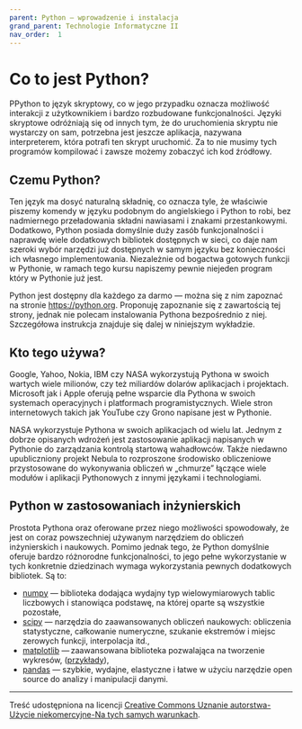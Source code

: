 ```yaml
---
parent: Python — wprowadzenie i instalacja
grand_parent: Technologie Informatyczne II
nav_order:  1
---
```

# Co to jest Python?

PPython to język skryptowy, co w jego przypadku oznacza możliwość interakcji z użytkownikiem i bardzo rozbudowane funkcjonalności. Języki skryptowe odróżniają się od innych tym, że do uruchomienia skryptu nie wystarczy on sam, potrzebna jest jeszcze aplikacja, nazywana interpreterem, która potrafi ten skrypt uruchomić. Za to nie musimy tych programów kompilować i zawsze możemy zobaczyć ich kod źródłowy.

## Czemu Python?

Ten język ma dosyć naturalną składnię, co oznacza tyle, że właściwie piszemy komendy w języku podobnym do angielskiego i Python to robi, bez nadmiernego przeładowania składni nawiasami i znakami przestankowymi. Dodatkowo, Python posiada domyślnie duży zasób funkcjonalności i naprawdę wiele dodatkowych bibliotek dostępnych w sieci, co daje nam szeroki wybór narzędzi już dostępnych w samym języku bez konieczności ich własnego implementowania. Niezależnie od bogactwa gotowych funkcji w Pythonie,  w ramach tego kursu napiszemy pewnie niejeden program który w Pythonie już jest.

Python jest dostępny dla każdego za darmo — można się z nim zapoznać na stronie <https://python.org>. Proponuję zapoznanie się z zawartością tej strony, jednak nie polecam instalowania Pythona bezpośrednio z niej. Szczegółowa instrukcja znajduje się dalej w niniejszym wykładzie.

## Kto tego używa?

Google, Yahoo, Nokia, IBM czy NASA wykorzystują Pythona w swoich wartych wiele milionów, czy też miliardów dolarów aplikacjach i projektach. Microsoft jak i Apple oferują pełne wsparcie dla Pythona w swoich systemach operacyjnych i platformach programistycznych. Wiele stron internetowych takich jak YouTube czy Grono napisane jest w Pythonie.

NASA wykorzystuje Pythona w swoich aplikacjach od wielu lat. Jednym z dobrze opisanych wdrożeń jest zastosowanie aplikacji napisanych w Pythonie do zarządzania kontrolą startową wahadłowców. Także niedawno upubliczniony projekt Nebula to rozproszone środowisko obliczeniowe przystosowane do wykonywania obliczeń w „chmurze” łączące wiele modułów i aplikacji Pythonowych z innymi językami i technologiami.

## Python w zastosowaniach inżynierskich

Prostota Pythona oraz oferowane przez niego możliwości spowodowały, że jest on coraz powszechniej używanym narzędziem do obliczeń inżynierskich i naukowych. Pomimo jednak tego, że Python domyślnie oferuje bardzo różnorodne funkcjonalności, to jego pełne wykorzystanie w tych konkretnie dziedzinach wymaga wykorzystania pewnych dodatkowych bibliotek. Są to:

* [numpy](https://numpy.org/) — biblioteka dodająca wydajny typ wielowymiarowych tablic liczbowych i stanowiąca podstawę, na której oparte są wszystkie pozostałe,
* [scipy](http://www.scipy.org/) — narzędzia do zaawansowanych obliczeń naukowych: obliczenia statystyczne, całkowanie numeryczne, szukanie ekstremów i miejsc zerowych funkcji, interpolacja itd.,
* [matplotlib](https://matplotlib.org/) — zaawansowana biblioteka pozwalająca na tworzenie wykresów, ([przykłady](https://matplotlib.org/gallery/index.html)),
* [pandas](https://pandas.pydata.org/) — szybkie, wydajne, elastyczne i łatwe w użyciu narzędzie open source do analizy i manipulacji danymi.


---

Treść udostępniona na licencji [Creative Commons Uznanie autorstwa-Użycie niekomercyjne-Na tych samych warunkach](https://creativecommons.org/licenses/by-nc-sa/4.0/deed.pl).
